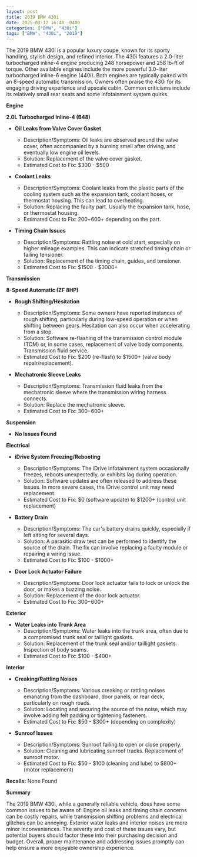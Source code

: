 ```yaml
---
layout: post
title: 2019 BMW 430i
date: 2025-03-12 16:48 -0400
categories: ["BMW", "430i"]
tags: ["BMW", "430i", "2019"]
---
```

The 2019 BMW 430i is a popular luxury coupe, known for its sporty handling, stylish design, and refined interior. The 430i features a 2.0-liter turbocharged inline-4 engine producing 248 horsepower and 258 lb-ft of torque. Other available engines include the more powerful 3.0-liter turbocharged inline-6 engine (440i). Both engines are typically paired with an 8-speed automatic transmission. Owners often praise the 430i for its engaging driving experience and upscale cabin. Common criticisms include its relatively small rear seats and some infotainment system quirks.

**Engine**

**2.0L Turbocharged Inline-4 (B48)**

*   **Oil Leaks from Valve Cover Gasket**
    *   Description/Symptoms: Oil leaks are observed around the valve cover, often accompanied by a burning smell after driving, and eventually low engine oil levels.
    *   Solution: Replacement of the valve cover gasket.
    *   Estimated Cost to Fix: $300 - $500

*   **Coolant Leaks**
    * Description/Symptoms: Coolant leaks from the plastic parts of the cooling system such as the expansion tank, coolant hoses, or thermostat housing. This can lead to overheating.
    * Solution: Replacing the faulty part. Usually the expansion tank, hose, or thermostat housing.
    * Estimated Cost to Fix: $200-$600+ depending on the part.

*   **Timing Chain Issues**
    *   Description/Symptoms: Rattling noise at cold start, especially on higher mileage examples. This can indicate stretched timing chain or failing tensioner.
    *   Solution: Replacement of the timing chain, guides, and tensioner.
    *   Estimated Cost to Fix: $1500 - $3000+

**Transmission**

**8-Speed Automatic (ZF 8HP)**

*   **Rough Shifting/Hesitation**
    *   Description/Symptoms: Some owners have reported instances of rough shifting, particularly during low-speed operation or when shifting between gears. Hesitation can also occur when accelerating from a stop.
    *   Solution: Software re-flashing of the transmission control module (TCM) or, in some cases, replacement of valve body components. Transmission fluid service.
    *   Estimated Cost to Fix: $200 (re-flash) to $1500+ (valve body repair/replacement).

*   **Mechatronic Sleeve Leaks**
    * Description/Symptoms: Transmission fluid leaks from the mechatronic sleeve where the transmission wiring harness connects.
    * Solution: Replace the mechatronic sleeve.
    * Estimated Cost to Fix: $300-$600+

**Suspension**

*   **No Issues Found**

**Electrical**

*   **iDrive System Freezing/Rebooting**
    *   Description/Symptoms: The iDrive infotainment system occasionally freezes, reboots unexpectedly, or exhibits lag during operation.
    *   Solution: Software updates are often released to address these issues. In more severe cases, the iDrive control unit may need replacement.
    *   Estimated Cost to Fix: $0 (software update) to $1200+ (control unit replacement)

*   **Battery Drain**
    * Description/Symptoms: The car's battery drains quickly, especially if left sitting for several days.
    * Solution: A parasitic draw test can be performed to identify the source of the drain. The fix can involve replacing a faulty module or repairing a wiring issue.
    * Estimated Cost to Fix: $100 - $1000+

*   **Door Lock Actuator Failure**
    * Description/Symptoms: Door lock actuator fails to lock or unlock the door, or makes a buzzing noise.
    * Solution: Replacement of the door lock actuator.
    * Estimated Cost to Fix: $300-$600+

**Exterior**

*   **Water Leaks into Trunk Area**
    *   Description/Symptoms: Water leaks into the trunk area, often due to a compromised trunk seal or taillight gaskets.
    *   Solution: Replacement of the trunk seal and/or taillight gaskets. Inspection of body seams.
    *   Estimated Cost to Fix: $100 - $400+

**Interior**

*   **Creaking/Rattling Noises**
    *   Description/Symptoms: Various creaking or rattling noises emanating from the dashboard, door panels, or rear deck, particularly on rough roads.
    *   Solution: Locating and securing the source of the noise, which may involve adding felt padding or tightening fasteners.
    *   Estimated Cost to Fix: $50 - $300+ (depending on complexity)

*   **Sunroof Issues**
    *   Description/Symptoms: Sunroof failing to open or close properly.
    *   Solution: Cleaning and lubricating sunroof tracks. Replacement of sunroof motor.
    *   Estimated Cost to Fix: $50 - $100 (cleaning and lube) to $800+ (motor replacement)

**Recalls:**
None Found

**Summary**

The 2019 BMW 430i, while a generally reliable vehicle, does have some common issues to be aware of. Engine oil leaks and timing chain concerns can be costly repairs, while transmission shifting problems and electrical glitches can be annoying. Exterior water leaks and interior noises are more minor inconveniences. The severity and cost of these issues vary, but potential buyers should factor these into their purchasing decision and budget. Overall, proper maintenance and addressing issues promptly can help ensure a more enjoyable ownership experience.

